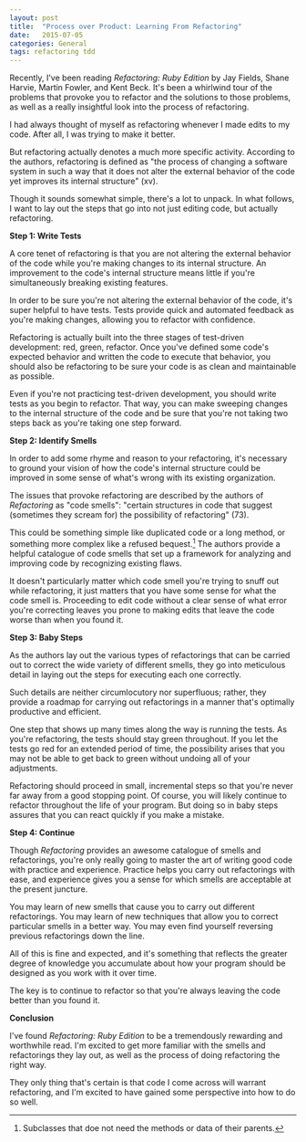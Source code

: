 ```yaml
---
layout: post
title:  "Process over Product: Learning From Refactoring"
date:   2015-07-05
categories: General
tags: refactoring tdd
--- 
```


Recently, I've been reading *Refactoring: Ruby Edition* by Jay Fields, Shane Harvie, Martin Fowler, and Kent Beck. It's been a whirlwind tour of the problems that provoke you to refactor and the solutions to those problems, as well as a really insightful look into the process of refactoring.

I had always thought of myself as refactoring whenever I made edits to my code. After all, I was trying to make it better.

But refactoring actually denotes a much more specific activity. According to the authors, refactoring is defined as "the process of changing a software system in such a way that it does not alter the external behavior of the code yet improves its internal structure" (xv).

Though it sounds somewhat simple, there's a lot to unpack. In what follows, I want to lay out the steps that go into not just editing code, but actually refactoring.

**Step 1: Write Tests**

A core tenet of refactoring is that you are not altering the external behavior of the code while you're making changes to its internal structure. An improvement to the code's internal structure means little if you're simultaneously breaking existing features.

In order to be sure you're not altering the external behavior of the code, it's super helpful to have tests. Tests provide quick and automated feedback as you're making changes, allowing you to refactor with confidence.

Refactoring is actually built into the three stages of test-driven development: red, green, refactor. Once you've defined some code's expected behavior and written the code to execute that behavior, you should also be refactoring to be sure your code is as clean and maintainable as possible. 

Even if you're not practicing test-driven development, you should write tests as you begin to refactor. That way, you can make sweeping changes to the internal structure of the code and be sure that you're not taking two steps back as you're taking one step forward. 

**Step 2: Identify Smells**

In order to add some rhyme and reason to your refactoring, it's necessary to ground your vision of how the code's internal structure could be improved in some sense of what's wrong with its existing organization.

The issues that provoke refactoring are described by the authors of *Refactoring* as "code smells": "certain structures in code that suggest (sometimes they scream for) the possibility of refactoring" (73).

This could be something simple like duplicated code or a long method, or something more complex like a refused bequest.[^1] The authors provide a helpful catalogue of code smells that set up a framework for analyzing and improving code by recognizing existing flaws.

It doesn't particularly matter which code smell you're trying to snuff out while refactoring, it just matters that you have some sense for what the code smell is. Proceeding to edit code without a clear sense of what error you're correcting leaves you prone to making edits that leave the code worse than when you found it.

**Step 3: Baby Steps**

As the authors lay out the various types of refactorings that can be carried out to correct the wide variety of different smells, they go into meticulous detail in laying out the steps for executing each one correctly.

Such details are neither circumlocutory nor superfluous; rather, they provide a roadmap for carrying out refactorings in a manner that's optimally productive and efficient.

One step that shows up many times along the way is running the tests. As you're refactoring, the tests should stay green throughout. If you let the tests go red for an extended period of time, the possibility arises that you may not be able to get back to green without undoing all of your adjustments.

Refactoring should proceed in small, incremental steps so that you're never far away from a good stopping point. Of course, you will likely continue to refactor throughout the life of your program. But doing so in baby steps assures that you can react quickly if you make a mistake.

**Step 4: Continue**

Though *Refactoring* provides an awesome catalogue of smells and refactorings, you're only really going to master the art of writing good code with practice and experience. Practice helps you carry out refactorings with ease, and experience gives you a sense for which smells are acceptable at the present juncture.

You may learn of new smells that cause you to carry out different refactorings. You may learn of new techniques that allow you to correct particular smells in a better way. You may even find yourself reversing previous refactorings down the line. 

All of this is fine and expected, and it's something that reflects the greater degree of knowledge you accumulate about how your program should be designed as you work with it over time. 

The key is to continue to refactor so that you're always leaving the code better than you found it.

**Conclusion**

I've found *Refactoring: Ruby Edition* to be a tremendously rewarding and worthwhile read. I'm excited to get more familiar with the smells and refactorings they lay out, as well as the process of doing refactoring the right way.

They only thing that's certain is that code I come across will warrant refactoring, and I'm excited to have gained some perspective into how to do so well.

[^1]: Subclasses that doe not need the methods or data of their parents.